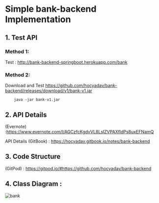 # Simple bank-backend Implementation

## 1. Test API
### Method 1:

Test : http://bank-backend-springboot.herokuapp.com/bank

### Method 2:

Download and Test
https://github.com/hocyadav/bank-backend/releases/download/v1/bank-v1.jar

        java -jar bank-v1.jar

## 2. API Details 
(Evernote) :https://www.evernote.com/l/AGCzfcKgdvVL8LsIZVPAXfldPs8uxEFNamQ

API Details (GitBook) : https://hocyadav.gitbook.io/notes/bank-backend

## 3. Code Structure 
(GitPod) : https://gitpod.io/#https://github.com/hocyadav/bank-backend


## 4. Class Diagram :


![bank](https://user-images.githubusercontent.com/56931032/85314179-ba4f9480-b4d6-11ea-87fb-309f14f03801.jpg)

